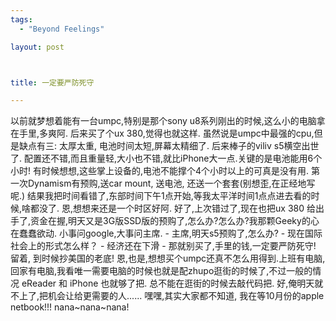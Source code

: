 ```yaml
--- 
tags: 
  - "Beyond Feelings"

layout: post



title: 一定要严防死守

---
```

<div id="msgcns!5F971C000415D85F!952" class="bvMsg">以前就梦想着能有一台umpc,特别是那个sony u8系列刚出的时候,这么小的电脑拿在手里,多爽阿.
后来买了个ux 380,觉得也就这样. 虽然说是umpc中最强的cpu,但是缺点有三: 太厚太重, 电池时间太短,屏幕太精细了.
后来棒子的viliv s5横空出世了. 配置还不错,而且重量轻,大小也不错,就比iPhone大一点.关键的是电池能用6个小时! 有时候想想,这些掌上设备的,电池不能撑个4个小时以上的可真是没有用.
第一次Dynamism有预购,送car mount, 送电池, 还送一个套套(别想歪,在正经地写呢.) 结果我把时间看错了,东部时间下午1点开始,等我太平洋时间1点点进去看的时候,啥都没了. 恩,想想来还是一个时区好阿. 
好了,上次错过了,现在也把ux 380 给出手了,资金在握,明天又是3G版SSD版的预购了,怎么办?怎么办?我那颗Geeky的心在蠢蠢欲动.
小事问google,大事问主席. 
- 主席,明天s5预购了,怎么办? 
- 现在国际社会上的形式怎么样？ 
- 经济还在下滑 
- 那就别买了,手里的钱,一定要严防死守! 留着, 到时候抄美国的老底! 
恩,也是,想想买个umpc还真不怎么用得到.上班有电脑,回家有电脑,我看唯一需要电脑的时候也就是配zhupo逛街的时候了,不过一般的情况 eReader 和 iPhone 也就够了把. 总不能在逛街的时候去敲代码把. 
好,俺明天就不上了,把机会让给更需要的人......
嘿嘿,其实大家都不知道, 我在等10月份的apple netbook!!! nana~nana~nana!</div>
